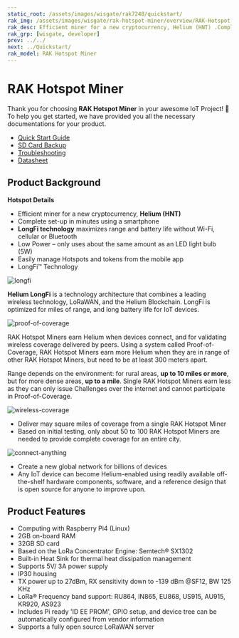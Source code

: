 ```yaml
---
static_root: /assets/images/wisgate/rak7248/quickstart/
rak_img: /assets/images/wisgate/rak-hotspot-miner/overview/RAK-Hotspot-Miner_home.png
rak_desc: Efficient miner for a new cryptocurrency, Helium (HNT) .Complete set-up in minutes using a smartphone. LongFi™ technology maximizes range and battery life. Low Power – uses about the same amount as a 5W LED bulb. Easily manage Hotspots and tokens from the mobile app
rak_grp: [wisgate, developer]
prev: ../../
next: ../Quickstart/
rak_model: RAK Hotspot Miner
---
```


# RAK Hotspot Miner

Thank you for choosing **RAK Hotspot Miner** in your awesome IoT Project! 🎉 To help you get started, we have provided you all the necessary documentations for your product.

* [Quick Start Guide](../Quickstart/)
* [SD Card Backup](../Backup/)
* [Troubleshooting](../Troubleshooting/)
* [Datasheet](../Datasheet/)

## Product Background

**Hotspot Details**

- Efficient miner for a new cryptocurrency, **Helium (HNT)**
- Complete set-up in minutes using a smartphone
- **LongFi technology** maximizes range and battery life without Wi-Fi, cellular or Bluetooth
- Low Power – only uses about the same amount as an LED light bulb (5W)
- Easily manage Hotspots and tokens from the mobile app
- LongFi™ Technology

![longfi](/assets/images/wisgate/rak-hotspot-miner/icons/longfi.png)

**Helium LongFi** is a technology architecture that combines a leading wireless technology, LoRaWAN, and the Helium Blockchain. LongFi is optimized for miles of range, and long battery life for IoT devices.

![proof-of-coverage](/assets/images/wisgate/rak-hotspot-miner/icons/proof-of-coverage.png)

RAK Hotspot Miners earn Helium when devices connect, and for validating wireless coverage delivered by peers. Using a system called Proof-of-Coverage, RAK Hotspot Miners earn more Helium when they are in range of other RAK Hotspot Miners, but need to be at least 300 meters apart.

Range depends on the environment: for rural areas, **up to 10 miles or more**, but for more dense areas, **up to a mile**. Single RAK Hotspot Miners earn less as they can only issue Challenges over the internet and cannot participate in Proof-of-Coverage.

![wireless-coverage](/assets/images/wisgate/rak-hotspot-miner/icons/wireless-coverage.png)

- Deliver may square miles of coverage from a single RAK Hotspot Miner
- Based on initial testing, only about 50 to 100 RAK Hotspot Miners are needed to provide complete
coverage for an entire city.

![connect-anything](/assets/images/wisgate/rak-hotspot-miner/icons/connect-anything.png)

- Create a new global network for billions of devices
- Any IoT device can become Helium-enabled using readily available off-the-shelf hardware components, software, and a reference design that is open source for anyone to improve upon.

## Product Features

- Computing with Raspberry Pi4 (Linux)
- 2GB on-board RAM
- 32GB SD card
- Based on the LoRa Concentrator Engine: Semtech® SX1302
- Built-in Heat Sink for thermal heat dissipation management
- Supports 5V/ 3A power supply
- IP30 housing
- TX power up to 27dBm, RX sensitivity down to -139 dBm @SF12, BW 125 KHz
- LoRa® Frequency band support: RU864, IN865, EU868, US915, AU915, KR920, AS923
- Includes Pi ready 'ID EE PROM', GPIO setup, and device tree can be automatically configured
from vendor information
- Supports a fully open source LoRaWAN server